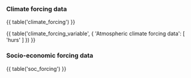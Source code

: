 ### Climate forcing data

{{ table('climate_forcing') }}

{{ table('climate_forcing_variable', {
	'Atmospheric climate forcing data': [
		'hurs'
	]
}) }}

### Socio-economic forcing data

{{ table('soc_forcing') }}
